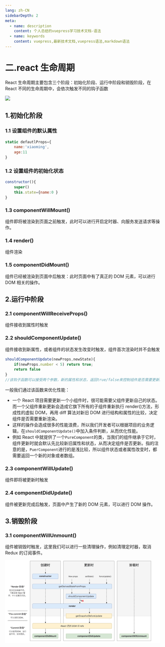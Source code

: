 ```yaml
---
lang: zh-CN
sidebarDepth: 2
meta:
  - name: description
    content: 个人总结的vuepress学习技术文档-语法
  - name: keywords
    content: vuepress,最新技术文档,vuepress语法,markdown语法
---
```


# 二.react 生命周期

React 生命周期主要包含三个阶段：初始化阶段、运行中阶段和销毁阶段，在 React 不同的生命周期中，会依次触发不同的钩子函数

![](https://zhoubichuan.github.io/Note-Frontend/1.base/5.frames/3.React/1.%E5%9F%BA%E7%A1%80/1.react/%E7%94%9F%E5%91%BD%E5%91%A8%E6%9C%9F.png)

## 1.初始化阶段

### 1.1 设置组件的默认属性

```js
static defautlProps={
    name:'xiaoming',
    age:11
}
```

### 1.2 设置组件的初始化状态

```js
constructor(){
    super()
    this.state={name:0 }
}
```

### 1.3 componentWillMount()

组件即将被渲染到页面之前触发，此时可以进行开启定时器、向服务发送请求等操作。

### 1.4 render()

组件渲染

### 1.5 componentDidMount()

组件已经被渲染到页面中后触发：此时页面中有了真正的 DOM 元素，可以进行 DOM 相关的操作。

## 2.运行中阶段

### 2.1 componentWillReceiveProps()

组件接收到属性时触发

### 2.2 shouldComponentUpdate()

组件接收到新属性，或者组件的状态发生改变时触发，组件首次渲染时并不会触发

```js
shouldComponentUpdate(newProps,newState){
    if(newProps.number < 5) return true;
    return false
}
//该钩子函数可以接受两个参数，新的属性和状态，返回true/false来控制组件是否需要更新。
```

一般我们通过该函数来优化性能：

- 一个 React 项目需要更新一个小组件时，很可能需要父组件更新自己的状态。而一个父组件重新更新会造成它旗下所有的子组件重新执行 render()方法，形成性的虚拟 DOM，再用 diff 算法对新旧 DOM 进行结构和属性的比较，决定组件是否需要重新渲染。
- 这样的操作会造成很多的性能浪费，所以我们开发者可以根据项目的业务逻辑，在`shouldComponentUpdate()`中加入条件判断，从而优化性能。
- 例如 React 中就提供了一个`PureComponent`的类，当我们的组件继承于它时，组件更新时就会默认先比较新旧属性和状态，从而决定组件是否更新。指的注意的是，`PuerComponent`进行的是浅比较，所以组件状态或者属性改变时，都需要返回一个新的对象或者数组。

### 2.3 componentWillUpdate()

组件即将被更新时触发

### 2.4 componentDidUpdate()

组件被更新完成后触发，页面中产生了新的 DOM 元素，可以进行 DOM 操作。

## 3.销毁阶段

### 3.1 componentWillUnmount()

组件被销毁时触发，这里我们可以进行一些清理操作，例如清理定时器，取消 Redux 的订阅事件。

![](./8.jpg)
